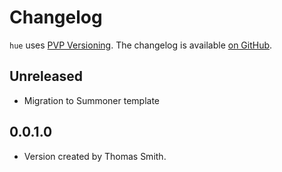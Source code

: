 # Changelog

`hue` uses [PVP Versioning][1].
The changelog is available [on GitHub][2].

## Unreleased

* Migration to Summoner template

## 0.0.1.0

* Version created by Thomas Smith.

[1]: https://pvp.haskell.org
[2]: https://github.com/gdziadkiewicz/philips-hue-haskell/releases
